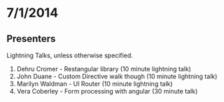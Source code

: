 7/1/2014
====

## Presenters
Lightning Talks, unless otherwise specified.

1.  Dehru Cromer - Restangular library (10 minute lightning talk)
2.  John Duane - Custom Directive walk though (10 minute lightning talk)
3.  Marilyn Waldman - UI Router (10 minute lightning talk)
4.  Vera Coberley - Form processing with angular (30 minute talk)
